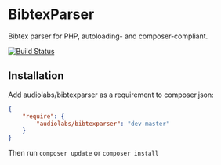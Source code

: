 BibtexParser
============

Bibtex parser for PHP, autoloading- and composer-compliant.

[![Build Status](https://travis-ci.org/audiolabs/bibtexparser.png?branch=master)](https://travis-ci.org/audiolabs/bibtexparser)


## Installation

Add audiolabs/bibtexparser as a requirement to composer.json:

```json
{
    "require": {
        "audiolabs/bibtexparser": "dev-master"
    }
}
```

Then run `composer update` or `composer install`
